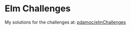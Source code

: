 # Elm Challenges
My solutions for the challenges at:
[pdamoc/elmChallenges](https://github.com/pdamoc/elmChallenges)

